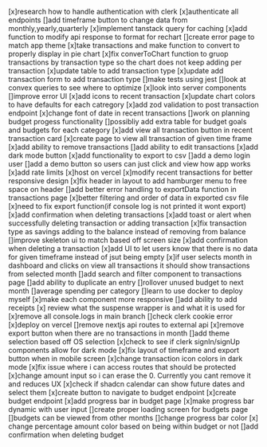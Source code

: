 [x]research how to handle authentication with clerk
[x]authenticate all endpoints
[]add timeframe button to change data from monthly,yearly,quarterly
[x]implement tanstack query for caching
[x]add function to modify api response to format for rechart
[]create error page to match app theme
[x]take transactions and make function to convert to properly display in pie chart
[x]fix converToChart function to gruop transactions by transaction type so the chart does not keep adding per transaction
[x]update table to add transaction type
[x]update add transaction form to add transaction type
[]make tests using jest
[]look at convex queries to see where to optimize
[x]look into server components
[]improve error UI
[x]add icons to recent transaction
[x]update chart colors to have defaults for each catregory
[x]add zod validation to post transaction endpoint
[x]change font of date in recent transactions
[]work on planning budget progess functionality
[]possibliy add extra table for budget goals and budgets for each category
[x]add view all transaction button in recent transaction card
[x]create page to view all transaction of given time frame
[x]add ability to remove transactions
[]add ability to edit transactions
[x]add dark mode button
[x]add functionality to export to csv
[]add a demo login user
[]add a demo button so users can just click and view how app works
[x]add rate limits
[x]host on vercel
[x]modify recent transactions for better responsive design
[x]fix header in layout to add hamburger menu to free space on header
[]add better error handling to exportData function in transactions page
[x]better filtering and order of data in exported csv file
[x]need to fix export function(if console log is not printed it wont export)
[x]add confirmation when deleting transactions
[x]add toast or alert when successfully deleting transaction or adding transaction
[x]fix transaction type as savings adding to the balance instead of removing from balance
[]improve skeleton ui to match based off screen size
[x]add confirmation when deleting a transaction
[x]add UI to let users know that there is no data for given timeframe instead of jsut being empty
[x]if user selects month in dashboard and clicks on view all transactions it should show transactions from selected month
[]add search and filter component to transactions page
[]add ability to duplicate an entry
[]rollover unused budget to next month
[]average spending per category
[]learn to use docker to deploy myself
[x]make each component more responsive
[]add ability to add receipts
[x] review what the suspense wrapper is and what it is used for
[x]remove all console.logs in main branch
[]check clerk cookie error
[x]deploy on vercel
[]remove nextjs api routes to external api
[x]remove export button when there are no transactions in month
[]add theme selection based off OS selection
[x]check to see if clerk signIn/signUp components allow for dark mode
[x]fix layout of timeframe and export button when in mobile screen
[x]change transaction icon colors in dark mode
[x]fix issue where i can access routes that should be protected
[x]change amount input so i can erase the 0. Currently you cant remove it and reduces UX
[x]check if shadcn calendar can show future dates and select them
[x]create button to navigate to budget endpoint
[x]create budget endpoint
[x]add progress bar in budget page
[x]make progress bar dynamic with user input
[]create proper loading screen for budgets page
[]budgets can be viewed from other months
[]change progress bar color
[x] change percentage amount color based on being within budget or not
[]add confirmation when deleting budget
